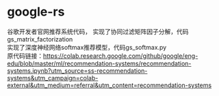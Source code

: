 # google-rs

谷歌开发者官网推荐系统代码，
实现了协同过滤矩阵因子分解，代码gs_matrix_factorization<br>
实现了深度神经网络softmax推荐模型，代码gs_softmax.py<br>
原代码链接：https://colab.research.google.com/github/google/eng-edu/blob/master/ml/recommendation-systems/recommendation-systems.ipynb?utm_source=ss-recommendation-systems&utm_campaign=colab-external&utm_medium=referral&utm_content=recommendation-systems